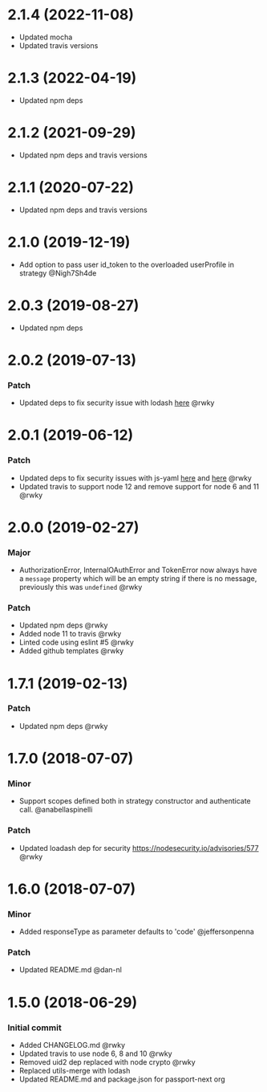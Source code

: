 # 2.1.4 (2022-11-08)

* Updated mocha
* Updated travis versions

# 2.1.3 (2022-04-19)

* Updated npm deps

# 2.1.2 (2021-09-29)

* Updated npm deps and travis versions

# 2.1.1 (2020-07-22)

* Updated npm deps and travis versions

# 2.1.0 (2019-12-19)

* Add option to pass user id_token to the overloaded userProfile in strategy @Nigh7Sh4de

# 2.0.3 (2019-08-27)

* Updated npm deps

# 2.0.2 (2019-07-13)

### Patch

* Updated deps to fix security issue with lodash [here](https://github.com/lodash/lodash/pull/4336) @rwky

# 2.0.1 (2019-06-12)

### Patch

* Updated deps to fix security issues with js-yaml [here](https://github.com/nodeca/js-yaml/issues/475) and [here](https://github.com/nodeca/js-yaml/pull/480) @rwky
* Updated travis to support node 12 and remove support for node 6 and 11 @rwky

# 2.0.0 (2019-02-27)

### Major

* AuthorizationError, InternalOAuthError and TokenError now always have a `message` property
which will be an empty string if there is no message, previously this was `undefined` @rwky

### Patch

* Updated npm deps @rwky
* Added node 11 to travis @rwky
* Linted code using eslint #5 @rwky
* Added github templates @rwky

# 1.7.1 (2019-02-13)

### Patch

* Updated npm deps @rwky

# 1.7.0 (2018-07-07)

### Minor

* Support scopes defined both in strategy constructor and authenticate call. @anabellaspinelli

### Patch

* Updated loadash dep for security https://nodesecurity.io/advisories/577 @rwky

# 1.6.0 (2018-07-07)

### Minor

* Added responseType as parameter defaults to 'code' @jeffersonpenna

### Patch

* Updated README.md @dan-nl

# 1.5.0 (2018-06-29)
    
### Initial commit

* Added CHANGELOG.md @rwky
* Updated travis to use node 6, 8 and 10 @rwky
* Removed uid2 dep replaced with node crypto @rwky
* Replaced utils-merge with lodash
* Updated README.md and package.json for passport-next org

